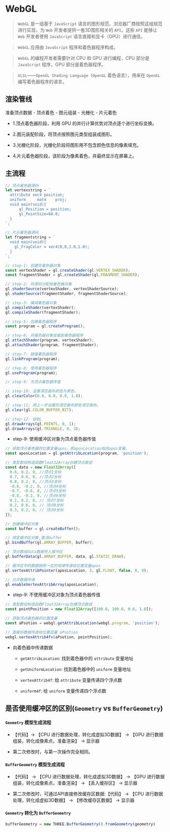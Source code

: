 # WebGL

> `WebGL` 是一组基于 `JavaScript` 语言的图形规范，浏览器厂商按照这组规范进行实现，为 `Web` 开发者提供一套3D图形相关的 `API`。这些 `API` 能够让 `Web` 开发者使用 `JavaScript` 语言直接和显卡（GPU）进行通信。

> `WebGL` 应用由 `JavaScript` 程序和着色器程序构成。

> `WebGL` 的编程开发者需要针对 CPU 和 GPU 进行编程，CPU 部分是 `JavaScript` 程序，GPU 部分是着色器程序。

> `GLSL`——`OpenGL Shading Language`（`OpenGL` 着色语言），用来在 `OpenGL` 编写着色器程序的语言。



## 渲染管线

准备顶点数据 - 顶点着色 - 图元组装 - 光栅化 - 片元着色

- 1.顶点着色器阶段，利用 GPU 的并行计算优势对顶点逐个进行坐标变换。

- 2.图元装配阶段，将顶点按照图元类型组装成图形。

- 3.光栅化阶段，光栅化阶段将图形用不包含颜色信息的像素填充。

- 4.片元着色器阶段，该阶段为像素着色，并最终显示在屏幕上。

## 主流程

```js
// 顶点着色器源码
let vertexstring = `
  attribute vec4 position;
  uniform     mat4    proj;
  void main(void){
      gl_Position = position;
      gl_PointSize=60.0;
  }
`;

// 片元着色器源码
let fragmentstring = `
  void main(void){
    gl_FragColor = vec4(0,0,1.0,1.0);
  }
`;

// step-1: 创建空着色器对象
const vertexShader = gl.createShader(gl.VERTEX_SHADER);
const fragmentShader = gl.createShader(gl.FRAGMENT_SHADER);

// step-2: 将源码分配给着色器对象
gl.shaderSource(vertexShader, vertexShaderSource);
gl.shaderSource(fragmentShader, fragmentShaderSource);

// step-3: 编译着色器对象
gl.compileShader(vertexShader);
gl.compileShader(fragmentShader);

// step-5: 创建着色器程序
const program = gl.createProgram();

// step-6: 将着色器对象挂载到着色器程序
gl.attachShader(program, vertexShader);
gl.attachShader(program, fragmentShader);

// step-7: 链接着色器程序
gl.linkProgram(program);

// step-8: 使用着色器程序
gl.useProgram(program);

// step-9: 为顶点着色器传值

// step-10: 设置清空画布颜色为黑色。
gl.clearColor(0.0, 0.0, 0.0, 1.0);

// step-11: 用上一步设置的清空画布颜色清空画布。
gl.clear(gl.COLOR_BUFFER_BIT);

// step-12: 绘制。
gl.drawArrays(gl.POINTS, 0, 1);
gl.drawArrays(gl.TRIANGLE, 0, 3);

```

- step-9: 使用缓冲区对象为顶点着色器传值

```js
// 获取顶点着色器的位置变量apos，即aposLocation指向apos变量。
const aposLocation = gl.getAttribLocation(program, 'position');

// 类型数组构造函数Float32Array创建顶点数组
const data = new Float32Array([
  0.6, 0.2, 0, //顶点1坐标
  0.7, 0.6, 0, //顶点2坐标
  0.8, 0.2, 0, //顶点3坐标
  -0.6, -0.2, 0, //顶点4坐标
  -0.7, -0.6, 0, //顶点5坐标
  -0.8, -0.2, 0, //顶点6坐标
  0.1, 0.2, 0, // 顶点7坐标
  0.2, 0.6, 0, // 顶点8坐标
  0.3, 0.2, 0, // 顶点9坐标
]);

// 创建缓冲区对象
const buffer = gl.createBuffer();

// 绑定缓冲区对象,激活buffer
gl.bindBuffer(gl.ARRAY_BUFFER, buffer);

// 顶点数组data数据传入缓冲区
gl.bufferData(gl.ARRAY_BUFFER, data, gl.STATIC_DRAW);

// 缓冲区中的数据按照一定的规律传递给位置变量apos
gl.vertexAttribPointer(aposLocation, 3, gl.FLOAT, false, 0, 0);

// 允许数据传递
gl.enableVertexAttribArray(aposLocation);
```

- step-9: 不使用缓冲区对象为顶点着色器传值

```js
// 类型数组构造函数Float32Array创建顶点数组
const pointPosition = new Float32Array([100.0, 100.0, 0.0, 1.0]);

// 获取顶点着色器的位置变量
const aPsotion = webgl.getAttribLocation(webgl.program, 'position');

// 直接将数据传递给位置变量 aPsotion
webgl.vertexAttrib4fv(aPsotion, pointPosition);
```

- 向着色器中传递数据

  * `getAttribLocation`: 找到着色器中的 `attribute` 变量地址

  * `getUniformLocation`: 找到着色器中的 `uniform` 变量地址

  * `vertexAttrib4f`: 给 `attribute` 变量传递四个浮点数

  * `uniform4f`: 给 `uniform` 变量传递四个浮点数

## 是否使用缓冲区的区别(`Geometry` vs `BufferGeometry`)

#### `Geometry` 模型生成流程

- 【代码】-> 【CPU 进行数据处理，转化成虚拟3D数据】 -> 【GPU 进行数据组装，转化成像素点，准备渲染】 -> 显示器

- 第二次修改时，与第一次操作完全相同。

#### `BufferGeometry` 模型生成流程 

- 【代码】 -> 【CPU 进行数据处理，转化成虚拟3D数据】 -> 【GPU 进行数据组装，转化成像素点，准备渲染】 -> 【丢入缓存区】 -> 显示器

- 第二次修改时，可通过API直接修改缓存区数据:【代码】 -> 【CPU 进行数据处理，转化成虚拟3D数据】 -> 【修改缓存区数据】 -> 显示器

#### `Geometry` 转化为 `BufferGeometry`

```js
bufferGeometry = new THREE.BufferGeometry().fromGeometry(geometry)
```

